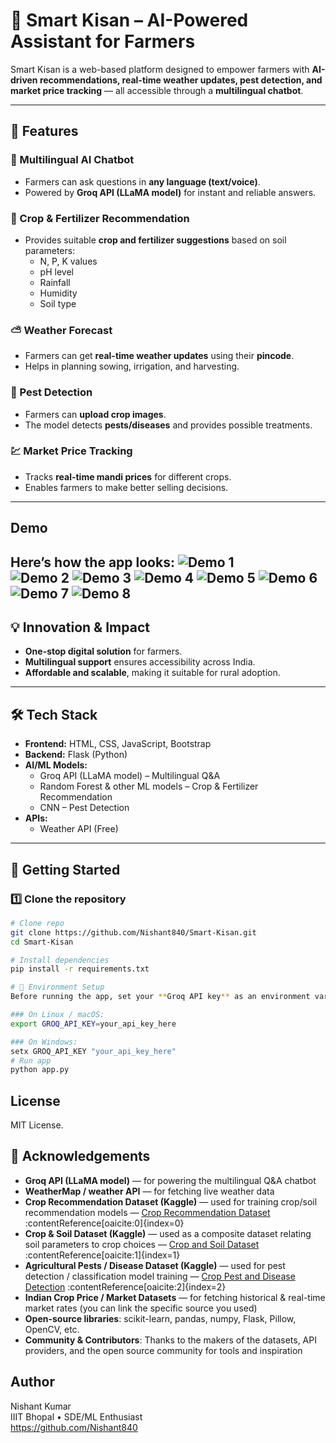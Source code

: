 # 🌱 Smart Kisan – AI-Powered Assistant for Farmers  

Smart Kisan is a web-based platform designed to empower farmers with **AI-driven recommendations, real-time weather updates, pest detection, and market price tracking** — all accessible through a **multilingual chatbot**.  

---

## 🔑 Features  

### 🤖 Multilingual AI Chatbot  
- Farmers can ask questions in **any language (text/voice)**.  
- Powered by **Groq API (LLaMA model)** for instant and reliable answers.  

### 🌾 Crop & Fertilizer Recommendation  
- Provides suitable **crop and fertilizer suggestions** based on soil parameters:  
  - N, P, K values  
  - pH level  
  - Rainfall  
  - Humidity  
  - Soil type  

### ⛅ Weather Forecast  
- Farmers can get **real-time weather updates** using their **pincode**.  
- Helps in planning sowing, irrigation, and harvesting.  

### 🐛 Pest Detection  
- Farmers can **upload crop images**.  
- The model detects **pests/diseases** and provides possible treatments.  

### 💹 Market Price Tracking  
- Tracks **real-time mandi prices** for different crops.  
- Enables farmers to make better selling decisions.  

---
## Demo

Here’s how the app looks:
![Demo 1](demo_app/demo1.png)  
![Demo 2](demo_app/demo2.png)
![Demo 3](demo_app/demo3.png)
![Demo 4](demo_app/demo4.png)
![Demo 5](demo_app/demo5.png)
![Demo 6](demo_app/demo6.png)
![Demo 7](demo_app/demo7.png)
![Demo 8](demo_app/demo8.png)
---

## 💡 Innovation & Impact  
- **One-stop digital solution** for farmers.  
- **Multilingual support** ensures accessibility across India.  
- **Affordable and scalable**, making it suitable for rural adoption.  

---

## 🛠 Tech Stack  
- **Frontend:** HTML, CSS, JavaScript, Bootstrap  
- **Backend:** Flask (Python)  
- **AI/ML Models:**  
  - Groq API (LLaMA model) – Multilingual Q&A  
  - Random Forest & other ML models – Crop & Fertilizer Recommendation  
  - CNN – Pest Detection  
- **APIs:**  
  - Weather API (Free) 
---

## 🚀 Getting Started  

### 1️⃣ Clone the repository
```bash
# Clone repo
git clone https://github.com/Nishant840/Smart-Kisan.git
cd Smart-Kisan

# Install dependencies
pip install -r requirements.txt

# 🔑 Environment Setup
Before running the app, set your **Groq API key** as an environment variable:

### On Linux / macOS:
export GROQ_API_KEY=your_api_key_here

### On Windows:
setx GROQ_API_KEY "your_api_key_here"
# Run app
python app.py
```
## License
MIT License.

## 🙏 Acknowledgements

- **Groq API (LLaMA model)** — for powering the multilingual Q&A chatbot  
- **WeatherMap / weather API** — for fetching live weather data  
- **Crop Recommendation Dataset (Kaggle)** — used for training crop/soil recommendation models — [Crop Recommendation Dataset](https://www.kaggle.com/datasets/atharvaingle/crop-recommendation-dataset) :contentReference[oaicite:0]{index=0}  
- **Crop & Soil Dataset (Kaggle)** — used as a composite dataset relating soil parameters to crop choices — [Crop and Soil Dataset](https://www.kaggle.com/datasets/shankarpriya2913/crop-and-soil-dataset) :contentReference[oaicite:1]{index=1}  
- **Agricultural Pests / Disease Dataset (Kaggle)** — used for pest detection / classification model training — [Crop Pest and Disease Detection](https://www.kaggle.com/datasets/nirmalsankalana/crop-pest-and-disease-detection) :contentReference[oaicite:2]{index=2}  
- **Indian Crop Price / Market Datasets** — for fetching historical & real-time market rates (you can link the specific source you used)  
- **Open-source libraries**: scikit-learn, pandas, numpy, Flask, Pillow, OpenCV, etc.  
- **Community & Contributors**: Thanks to the makers of the datasets, API providers, and the open source community for tools and inspiration  

## Author

Nishant Kumar  
IIIT Bhopal • SDE/ML Enthusiast  
https://github.com/Nishant840
